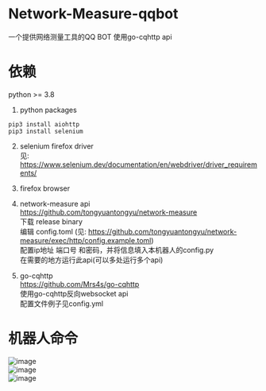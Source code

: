 # Network-Measure-qqbot
一个提供网络测量工具的QQ BOT
使用go-cqhttp api

# 依赖
python >= 3.8

1. python packages
```
pip3 install aiohttp
pip3 install selenium
```

2. selenium firefox driver  
见: https://www.selenium.dev/documentation/en/webdriver/driver_requirements/  

3. firefox browser  

4. network-measure api  
https://github.com/tongyuantongyu/network-measure  
下载 release binary  
编辑 config.toml (见: https://github.com/tongyuantongyu/network-measure/exec/http/config.example.toml)  
配置ip地址 端口号 和密码，并将信息填入本机器人的config.py  
在需要的地方运行此api(可以多处运行多个api)  

5. go-cqhttp  
https://github.com/Mrs4s/go-cqhttp  
使用go-cqhttp反向websocket api  
配置文件例子见config.yml  

# 机器人命令  
![image](https://github.com/LDLDL/Network-Measure-qqbot/mdpic/command.jpg)  
![image](https://github.com/LDLDL/Network-Measure-qqbot/mdpic/mtr.jpg)  
![image](https://github.com/LDLDL/Network-Measure-qqbot/mdpic/speed.jpg)  

